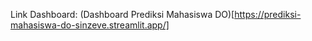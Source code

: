 Link Dashboard: (Dashboard Prediksi Mahasiswa DO)[https://prediksi-mahasiswa-do-sinzeve.streamlit.app/]
